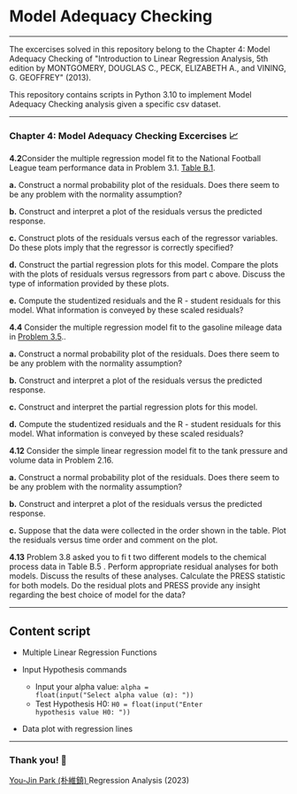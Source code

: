 # Model Adequacy Checking

---

The excercises solved in this repository belong to the Chapter 4: Model Adequacy Checking of "Introduction to Linear Regression Analysis, 5th edition by MONTGOMERY, DOUGLAS C., PECK, ELIZABETH A., and VINING, G. GEOFFREY" (2013). 

This repository contains scripts in Python 3.10 to implement Model Adequacy Checking analysis given a specific csv dataset.

---

### Chapter 4: Model Adequacy Checking Excercises :chart_with_upwards_trend: 

**4.2**Consider the multiple regression model fit to the National Football League
team performance data in Problem 3.1. [Table B.1](https://raw.githubusercontent.com/ramirezramiro/linear-reg/main/Multiple%20Linear%20Reg%20(ch.3)/data(ch.3)/table-b3.csv).

**a.** Construct a normal probability plot of the residuals. Does there seem to
be any problem with the normality assumption?

**b.** Construct and interpret a plot of the residuals versus the predicted response.

**c.** Construct plots of the residuals versus each of the regressor variables. Do
these plots imply that the regressor is correctly specified?

**d.** Construct the partial regression plots for this model. Compare the plots
with the plots of residuals versus regressors from part c above. Discuss the
type of information provided by these plots.

**e.** Compute the studentized residuals and the R - student residuals for this
model. What information is conveyed by these scaled residuals?


**4.4** Consider the multiple regression model fit to the gasoline mileage data in [Problem 3.5](https://raw.githubusercontent.com/ramirezramiro/linear-reg/main/Multiple%20Linear%20Reg%20(ch.3)/data(ch.3)/table-b3.csv)..

**a.** Construct a normal probability plot of the residuals. Does there seem to
be any problem with the normality assumption?

**b.** Construct and interpret a plot of the residuals versus the predicted response.

**c.** Construct and interpret the partial regression plots for this model.

**d.** Compute the studentized residuals and the R - student residuals for this
model. What information is conveyed by these scaled residuals?

**4.12** Consider the simple linear regression model fit to the tank pressure and
volume data in Problem 2.16.

**a.** Construct a normal probability plot of the residuals. Does there seem to
be any problem with the normality assumption?

**b.** Construct and interpret a plot of the residuals versus the predicted response.

**c.** Suppose that the data were collected in the order shown in the table. Plot
the residuals versus time order and comment on the plot.

**4.13** Problem 3.8 asked you to fi t two different models to the chemical process
data in Table B.5 . Perform appropriate residual analyses for both models.
Discuss the results of these analyses. Calculate the PRESS statistic for both
models. Do the residual plots and PRESS provide any insight regarding the
best choice of model for the data?



---


## Content script

- Multiple Linear Regression Functions
- Input Hypothesis commands
    - Input your alpha value:
<code class="orange">alpha = float(input("Select alpha value (α): "))</code>
    - Test Hypothesis H0:
<code class="blue">H0 = float(input("Enter hypothesis value H0: "))</code>

- Data plot with regression lines


---

### Thank you! :turtle: 

[You-Jin Park (朴維鎮) ](https://orcid.org/0000-0002-1006-5380) Regression Analysis (2023)
